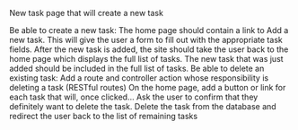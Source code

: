 New task page that will create a new task


Be able to create a new task:
The home page should contain a link to Add a new task. This will give the user a form to fill out with the appropriate task fields.
After the new task is added, the site should take the user back to the home page which displays the full list of tasks. The new task that was just added should be included in the full list of tasks.
Be able to delete an existing task:
Add a route and controller action whose responsibility is deleting a task (RESTful routes)
On the home page, add a button or link for each task that will, once clicked...
Ask the user to confirm that they definitely want to delete the task.
Delete the task from the database and redirect the user back to the list of remaining tasks
